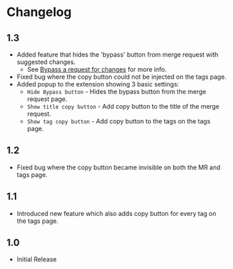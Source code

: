 # Changelog

## 1.3
- Added feature that hides the 'bypass' button from merge request with suggested changes. 
  - See [Bypass a request for changes](https://docs.gitlab.com/ee/user/project/merge_requests/reviews/index.html#bypass-a-request-for-changes) for more info.
- Fixed bug where the copy button could not be injected on the tags page.
- Added popup to the extension showing 3 basic settings:
  - `Hide Bypass button` - Hides the bypass button from the merge request page.
  - `Show title copy button` - Add copy button to the title of the merge request. 
  - `Show tag copy button` - Add copy button to the tags on the tags page.
## 1.2
- Fixed bug where the copy button became invisible on both the MR and tags page.

## 1.1
- Introduced new feature which also adds copy button for every tag on the tags page.

## 1.0

- Initial Release
